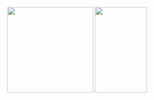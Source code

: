 <div style="white-space: nowrap;"><img height="200px" max-width="49%" src="https://github-readme-stats.vercel.app/api?username=liu-kan&show_icons=true&count_private=true"/> <img height="200px" width="49%" src="https://github-readme-stats.vercel.app/api/top-langs/?username=liu-kan&langs_count=6&layout=compact&hide=prolog,jupyter%20notebook"/></div>

<!--
### Hi there 👋

**liu-kan/liu-kan** is a ✨ _special_ ✨ repository because its `README.md` (this file) appears on your GitHub profile.

Here are some ideas to get you started:

- 🔭 I’m currently working on ...
- 🌱 I’m currently learning ...
- 👯 I’m looking to collaborate on ...
- 🤔 I’m looking for help with ...
- 💬 Ask me about ...
- 📫 How to reach me: ...
- 😄 Pronouns: ...
- ⚡ Fun fact: ...
-->
